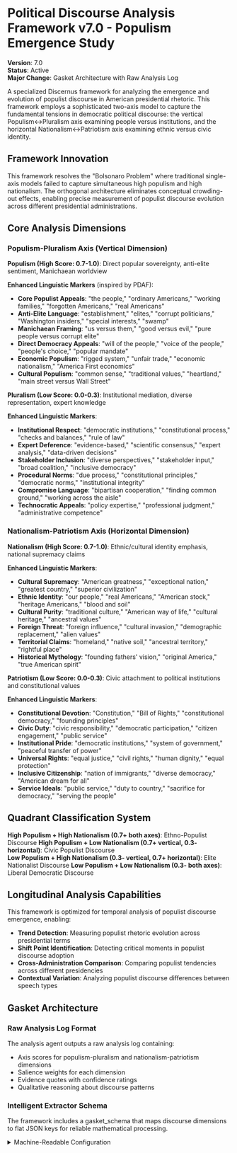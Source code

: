 # Political Discourse Analysis Framework v7.0 - Populism Emergence Study

**Version**: 7.0  
**Status**: Active  
**Major Change**: Gasket Architecture with Raw Analysis Log

A specialized Discernus framework for analyzing the emergence and evolution of populist discourse in American presidential rhetoric. This framework employs a sophisticated two-axis model to capture the fundamental tensions in democratic political discourse: the vertical Populism↔Pluralism axis examining people versus institutions, and the horizontal Nationalism↔Patriotism axis examining ethnic versus civic identity.

## Framework Innovation

This framework resolves the "Bolsonaro Problem" where traditional single-axis models failed to capture simultaneous high populism and high nationalism. The orthogonal architecture eliminates conceptual crowding-out effects, enabling precise measurement of populist discourse evolution across different presidential administrations.

## Core Analysis Dimensions

### **Populism-Pluralism Axis (Vertical Dimension)**

**Populism (High Score: 0.7-1.0)**: Direct popular sovereignty, anti-elite sentiment, Manichaean worldview

**Enhanced Linguistic Markers** (inspired by PDAF):
- **Core Populist Appeals**: "the people," "ordinary Americans," "working families," "forgotten Americans," "real Americans"
- **Anti-Elite Language**: "establishment," "elites," "corrupt politicians," "Washington insiders," "special interests," "swamp"
- **Manichaean Framing**: "us versus them," "good versus evil," "pure people versus corrupt elite"
- **Direct Democracy Appeals**: "will of the people," "voice of the people," "people's choice," "popular mandate"
- **Economic Populism**: "rigged system," "unfair trade," "economic nationalism," "America First economics"
- **Cultural Populism**: "common sense," "traditional values," "heartland," "main street versus Wall Street"

**Pluralism (Low Score: 0.0-0.3)**: Institutional mediation, diverse representation, expert knowledge

**Enhanced Linguistic Markers**:
- **Institutional Respect**: "democratic institutions," "constitutional process," "checks and balances," "rule of law"
- **Expert Deference**: "evidence-based," "scientific consensus," "expert analysis," "data-driven decisions"
- **Stakeholder Inclusion**: "diverse perspectives," "stakeholder input," "broad coalition," "inclusive democracy"
- **Procedural Norms**: "due process," "constitutional principles," "democratic norms," "institutional integrity"
- **Compromise Language**: "bipartisan cooperation," "finding common ground," "working across the aisle"
- **Technocratic Appeals**: "policy expertise," "professional judgment," "administrative competence"

### **Nationalism-Patriotism Axis (Horizontal Dimension)**

**Nationalism (High Score: 0.7-1.0)**: Ethnic/cultural identity emphasis, national supremacy claims

**Enhanced Linguistic Markers**:
- **Cultural Supremacy**: "American greatness," "exceptional nation," "greatest country," "superior civilization"
- **Ethnic Identity**: "our people," "real Americans," "American stock," "heritage Americans," "blood and soil"
- **Cultural Purity**: "traditional culture," "American way of life," "cultural heritage," "ancestral values"
- **Foreign Threat**: "foreign influence," "cultural invasion," "demographic replacement," "alien values"
- **Territorial Claims**: "homeland," "native soil," "ancestral territory," "rightful place"
- **Historical Mythology**: "founding fathers' vision," "original America," "true American spirit"

**Patriotism (Low Score: 0.0-0.3)**: Civic attachment to political institutions and constitutional values

**Enhanced Linguistic Markers**:
- **Constitutional Devotion**: "Constitution," "Bill of Rights," "constitutional democracy," "founding principles"
- **Civic Duty**: "civic responsibility," "democratic participation," "citizen engagement," "public service"
- **Institutional Pride**: "democratic institutions," "system of government," "peaceful transfer of power"
- **Universal Rights**: "equal justice," "civil rights," "human dignity," "equal protection"
- **Inclusive Citizenship**: "nation of immigrants," "diverse democracy," "American dream for all"
- **Service Ideals**: "public service," "duty to country," "sacrifice for democracy," "serving the people"

## Quadrant Classification System

**High Populism + High Nationalism (0.7+ both axes)**: Ethno-Populist Discourse
**High Populism + Low Nationalism (0.7+ vertical, 0.3- horizontal)**: Civic Populist Discourse  
**Low Populism + High Nationalism (0.3- vertical, 0.7+ horizontal)**: Elite Nationalist Discourse
**Low Populism + Low Nationalism (0.3- both axes)**: Liberal Democratic Discourse

## Longitudinal Analysis Capabilities

This framework is optimized for temporal analysis of populist discourse emergence, enabling:
- **Trend Detection**: Measuring populist rhetoric evolution across presidential terms
- **Shift Point Identification**: Detecting critical moments in populist discourse adoption
- **Cross-Administration Comparison**: Comparing populist tendencies across different presidencies
- **Contextual Variation**: Analyzing populist discourse differences between speech types

## Gasket Architecture

### Raw Analysis Log Format
The analysis agent outputs a raw analysis log containing:
- Axis scores for populism-pluralism and nationalism-patriotism dimensions
- Salience weights for each dimension
- Evidence quotes with confidence ratings
- Qualitative reasoning about discourse patterns

### Intelligent Extractor Schema
The framework includes a gasket_schema that maps discourse dimensions to flat JSON keys for reliable mathematical processing.

<details><summary>Machine-Readable Configuration</summary>

```json
{
  "name": "political_discourse_populism_v7",
  "version": "v7.0",
  "display_name": "Political Discourse Analysis Framework v7.0 - Populism Emergence Study",
  "analysis_variants": {
    "default": {
      "description": "Complete two-axis populism-pluralism analysis with natural language reporting.",
      "analysis_prompt": "You are an expert analyst of political discourse with deep knowledge of populist rhetoric, democratic theory, and American political communication. Your task is to analyze the text using the Political Discourse Analysis Framework v7.0, which measures populist discourse emergence through two orthogonal axes.\n\nAnalyze the POPULISM-PLURALISM AXIS (vertical): Score from 0.0 (pure pluralism) to 1.0 (pure populism). Look for populist markers: 'the people,' 'ordinary Americans,' 'establishment,' 'elites,' 'corrupt politicians,' 'us versus them,' 'will of the people,' 'rigged system,' 'common sense,' 'heartland.' Look for pluralist markers: 'democratic institutions,' 'evidence-based,' 'diverse perspectives,' 'expert analysis,' 'bipartisan cooperation,' 'constitutional process.'\n\nAnalyze the NATIONALISM-PATRIOTISM AXIS (horizontal): Score from 0.0 (pure patriotism) to 1.0 (pure nationalism). Look for nationalist markers: 'American greatness,' 'our people,' 'real Americans,' 'traditional culture,' 'foreign influence,' 'cultural heritage,' 'exceptional nation.' Look for patriotic markers: 'Constitution,' 'Bill of Rights,' 'civic responsibility,' 'equal justice,' 'nation of immigrants,' 'democratic institutions.'\n\nProvide a comprehensive analytical report in natural language. Include clear numerical scores (0.0-1.0) for each dimension with supporting evidence and reasoning. Focus on intellectual analysis rather than data formatting. The Intelligent Extractor will handle structured data extraction from your natural language report."
    },
    "longitudinal_analysis": {
      "description": "Specialized analysis for temporal populism evolution studies across presidential administrations.",
      "analysis_prompt": "You are conducting longitudinal analysis of populist discourse evolution in American presidential rhetoric using Framework v7.0. Focus on temporal indicators of populist emergence, institutional critique patterns, and anti-elite sentiment development. Score both axes with attention to historical context and populist discourse evolution. Provide evidence that demonstrates populist rhetoric development or institutional democratic language. Write a comprehensive analytical report in natural language including clear numerical scores and supporting evidence. The Intelligent Extractor will handle structured data extraction."
    }
  },
  "dimension_groups": {
    "vertical_axis": ["populism_indicators", "pluralism_indicators"],
    "horizontal_axis": ["nationalism_indicators", "patriotism_indicators"],
    "populist_discourse_markers": ["anti_elite_sentiment", "people_versus_establishment", "manichaean_framing"],
    "democratic_discourse_markers": ["institutional_respect", "pluralist_inclusion", "constitutional_reverence"]
  },
  "calculation_spec": {
    "populism_pluralism_score": "Vertical axis score measuring populist versus pluralist discourse (0.0 = pure pluralism, 1.0 = pure populism)",
    "nationalism_patriotism_score": "Horizontal axis score measuring nationalist versus patriotic discourse (0.0 = pure patriotism, 1.0 = pure nationalism)",
    "populist_intensity_index": "Combined measure of populist discourse strength: (populism_pluralism_score * 0.7) + (nationalism_patriotism_score * 0.3)",
    "democratic_institutionalism_index": "Combined measure of democratic institutional respect: ((1 - populism_pluralism_score) * 0.7) + ((1 - nationalism_patriotism_score) * 0.3)",
    "quadrant_classification": "Four-quadrant typology based on axis intersection thresholds"
  },
  "gasket_schema": {
    "target_keys": [
      "populism_pluralism_score",
      "nationalism_patriotism_score",
      "populism_pluralism_salience",
      "nationalism_patriotism_salience",
      "populism_pluralism_confidence",
      "nationalism_patriotism_confidence"
    ],
    "target_dimensions": [
      "Populism-Pluralism Score",
      "Nationalism-Patriotism Score",
      "Populism-Pluralism Salience",
      "Nationalism-Patriotism Salience",
      "Populism-Pluralism Confidence",
      "Nationalism-Patriotism Confidence"
    ]
  },
  "raw_analysis_log_format": {
    "description": "Raw analysis log containing axis scores, evidence, and reasoning without structured JSON",
    "content": "Free-form text with political discourse analysis including scores, evidence quotes, and qualitative reasoning",
    "required_output_format": "Natural language analysis containing exact score phrases for Intelligent Extractor parsing"
  },
  "reliability_rubric": {
    "cronbachs_alpha": {
      "excellent": [0.80, 1.0],
      "good": [0.70, 0.79],
      "acceptable": [0.60, 0.69],
      "poor": [0.0, 0.59]
    },
    "notes": "Defines quality thresholds for framework reliability in longitudinal populism studies."
  },
  "output_contract": {
    "format": "raw_analysis_log",
    "description": "Analysis Agent produces a single, human-readable text block containing scores, evidence, and reasoning",
    "requirements": {
      "content_sections": [
        "Framework application and methodology",
        "Dimensional analysis with scores (0.0-1.0 scale)",
        "Evidence quotes with justification",
        "Salience assessment and reasoning",
        "Overall analytical narrative"
      ],
      "scoring_format": "Natural language with clear numerical scores",
      "evidence_format": "Direct quotes with context and reasoning",
      "tone": "Expert analytical report, human-readable",
      "structure": "Coherent narrative flow, not rigid formatting"
    },
    "instructions": "Write a comprehensive analytical report in natural language. Include clear numerical scores (0.0-1.0) for each dimension with supporting evidence and reasoning. Focus on intellectual analysis rather than data formatting. The Intelligent Extractor will handle all structured data extraction."
  }
}
```

</details> 
